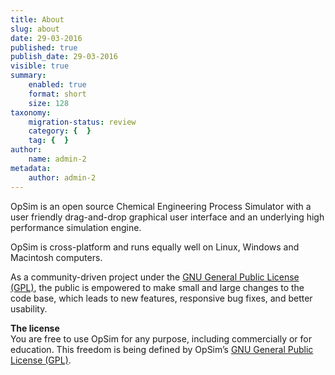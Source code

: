 ```yaml
---
title: About
slug: about
date: 29-03-2016
published: true
publish_date: 29-03-2016
visible: true
summary:
    enabled: true
    format: short
    size: 128
taxonomy:
    migration-status: review
    category: {  }
    tag: {  }
author:
    name: admin-2
metadata:
    author: admin-2
---
```


OpSim is an open source Chemical Engineering Process Simulator with a user friendly drag-and-drop graphical user interface and an underlying high performance simulation engine.

OpSim is cross-platform and runs equally well on Linux, Windows and Macintosh computers.

As a community-driven project under the [GNU General Public License (GPL)](http://opsim.cc/license/ "License"), the public is empowered to make small and large changes to the code base, which leads to new features, responsive bug fixes, and better usability.

**The license**  
 You are free to use OpSim for any purpose, including commercially or for education. This freedom is being defined by OpSim’s [GNU General Public License (GPL)](http://opsim.cc/license/).